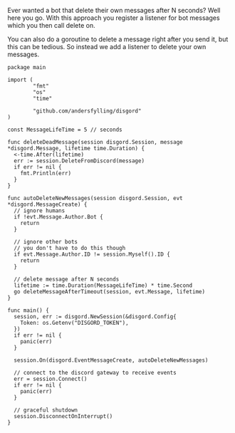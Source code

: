 Ever wanted a bot that delete their own messages after N seconds? Well here you go.
With this approach you register a listener for bot messages which you then call delete on.

You can also do a goroutine to delete a message right after you send it, but this can be tedious. So instead we add a listener to delete your own messages.


```GoLang
package main

import (
        "fmt"
        "os"
        "time"

        "github.com/andersfylling/disgord"
)

const MessageLifeTime = 5 // seconds

func deleteDeadMessage(session disgord.Session, message *disgord.Message, lifetime time.Duration) {
  <-time.After(lifetime)
  err := session.DeleteFromDiscord(message)
  if err != nil {
    fmt.Println(err)
  }
}

func autoDeleteNewMessages(session disgord.Session, evt *disgord.MessageCreate) {
  // ignore humans
  if !evt.Message.Author.Bot {
    return
  }

  // ignore other bots
  // you don't have to do this though
  if evt.Message.Author.ID != session.Myself().ID {
    return
  }

  // delete message after N seconds
  lifetime := time.Duration(MessageLifeTime) * time.Second
  go deleteMessageAfterTimeout(session, evt.Message, lifetime)
}

func main() {
  session, err := disgord.NewSession(&disgord.Config{
    Token: os.Getenv("DISGORD_TOKEN"),
  })
  if err != nil {
    panic(err)
  }

  session.On(disgord.EventMessageCreate, autoDeleteNewMessages)

  // connect to the discord gateway to receive events
  err = session.Connect()
  if err != nil {
    panic(err)
  }

  // graceful shutdown
  session.DisconnectOnInterrupt()
}
```
